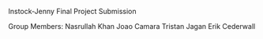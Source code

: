 Instock-Jenny
Final Project Submission

Group Members:
Nasrullah Khan
Joao Camara
Tristan Jagan
Erik Cederwall